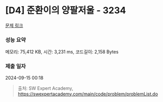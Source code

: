 # [D4] 준환이의 양팔저울 - 3234 

[문제 링크](https://swexpertacademy.com/main/code/problem/problemDetail.do?contestProbId=AWAe7XSKfUUDFAUw) 

### 성능 요약

메모리: 75,412 KB, 시간: 3,231 ms, 코드길이: 2,158 Bytes

### 제출 일자

2024-09-15 00:18



> 출처: SW Expert Academy, https://swexpertacademy.com/main/code/problem/problemList.do